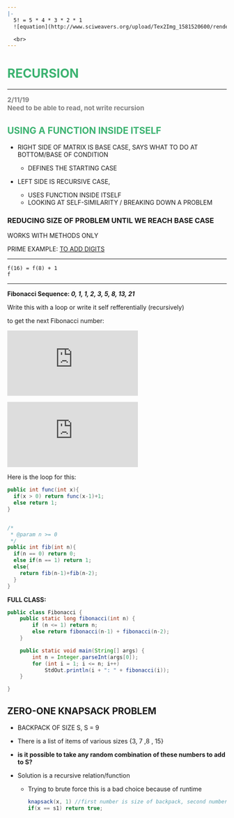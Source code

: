 ```yaml
---
|-
  5! = 5 * 4 * 3 * 2 * 1
  ![equation](http://www.sciweavers.org/upload/Tex2Img_1581520600/render.png)

  <br>
---
```


<link href="http://github.com/yrgoldteeth/darkdowncss/raw/master/darkdown.css" rel="stylesheet">

# <div style="color: #3CB371">RECURSION </div>

--------------------------------------------------------------------------------

<div style="font-size: 15px; color: gray">
  <strong>2/11/19<br>Need to be able to read, not write recursion</strong>
</div>

## <div style="color: #3CB371">USING A FUNCTION INSIDE ITSELF</div>

- RIGHT SIDE OF MATRIX IS BASE CASE, SAYS WHAT TO DO AT BOTTOM/BASE OF CONDITION

  - DEFINES THE STARTING CASE

- LEFT SIDE IS RECURSIVE CASE,

  - USES FUNCTION INSIDE ITSELF
  - LOOKING AT SELF-SIMILARITY / BREAKING DOWN A PROBLEM

### REDUCING SIZE OF PROBLEM UNTIL WE REACH BASE CASE

WORKS WITH METHODS ONLY

PRIME EXAMPLE: [TO ADD DIGITS](/in_class/2020/recursion/addDigits.md)<br>

--------------------------------------------------------------------------------

```
f(16) = f(8) + 1
f
```

--------------------------------------------------------------------------------

**Fibonacci Sequence: _0, 1, 1, 2, 3, 5, 8, 13, 21_**

Write this with a loop or write it self refferentially (recursively)

to get the next Fibonacci number:

![equation](https://latex.codecogs.com/png.latex?%5Cbg_white%20%5CLARGE%20f_n%20%3D%20f_n_-_1%20+%20f_n_-_2)

![equation](https://latex.codecogs.com/png.latex?%5Cbg_white%20%5CLARGE%20f_2%20%3D%20f_%28_1_%29%20+%20f_%28_0_%29)

Here is the loop for this:

```java
public int func(int x){
  if(x > 0) return func(x-1)+1;
  else return 1;
}
```

```java

/*
 * @param n >= 0
 */
public int fib(int n){
  if(n == 0) return 0;
  else if(n == 1) return 1;
  else{
    return fib(n-1)+fib(n-2);
  }
}
```

**FULL CLASS:**

```java
public class Fibonacci {
    public static long fibonacci(int n) {
        if (n <= 1) return n;
        else return fibonacci(n-1) + fibonacci(n-2);
    }

    public static void main(String[] args) {
        int n = Integer.parseInt(args[0]);
        for (int i = 1; i <= n; i++)
            StdOut.println(i + ": " + fibonacci(i));
    }

}
```

## ZERO-ONE KNAPSACK PROBLEM

- BACKPACK OF SIZE S, S = 9
- There is a list of items of various sizes {3, 7 ,8 , 15}
- **is it possible to take any random combination of these numbers to add to S?**

- Solution is a recursive relation/function

  - Trying to brute force this is a bad choice because of runtime

    ```java
    knapsack(x, 1) //first number is size of backpack, second number is item in list*
    if(x == s1) return true;
    ```
